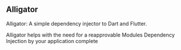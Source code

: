 ## Alligator

Alligator: A simple dependency injector to Dart and Flutter.

Alligator helps with the need for a reapprovable Modules Dependency Injection by your  application complete
